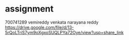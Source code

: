 # assignment
700741289
vemireddy venkata narayana reddy
https://drive.google.com/file/d/13-5rQoLTriS7ym9oXgxoSUQLPYa72Oye/view?usp=share_link

